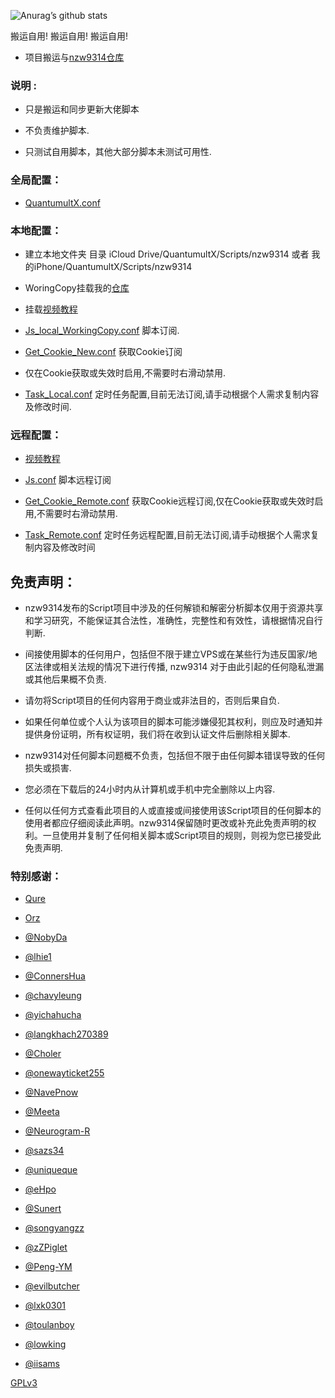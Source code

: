![Anurag’s github stats](https://github-readme-stats.vercel.app/api?username=nzw9314&show_icons=true&theme=merko)



搬运自用! 搬运自用! 搬运自用!

* 项目搬运与[nzw9314仓库](https://github.com/nzw9314/QuantumultX/tree/master)
### 说明 :
* 只是搬运和同步更新大佬脚本

* 不负责维护脚本.
* 只测试自用脚本，其他大部分脚本未测试可用性.
### 全局配置：

* [QuantumultX.conf](https://raw.githubusercontent.com/nzw9314/QuantumultX/master/QuantumultX.conf)


### 本地配置：

* 建立本地文件夹
目录 iCloud Drive/QuantumultX/Scripts/nzw9314 或者 我的iPhone/QuantumultX/Scripts/nzw9314

* WoringCopy挂载我的[仓库](https://github.com/nzw9314/QuantumultX.git)

* 挂载[视频教程](https://m.youtube.com/watch?t=3s&v=inCQFnDmRLo)

* [Js_local_WorkingCopy.conf](https://raw.githubusercontent.com/nzw9314/QuantumultX/master/Js_local_WorkingCopy.conf) 脚本订阅.

* [Get_Cookie_New.conf](https://raw.githubusercontent.com/nzw9314/QuantumultX/master/Get_Cookie_New.conf) 获取Cookie订阅

* 仅在Cookie获取或失效时启用,不需要时右滑动禁用.

* [Task_Local.conf](https://raw.githubusercontent.com/nzw9314/QuantumultX/master/Task_Local.conf) 定时任务配置,目前无法订阅,请手动根据个人需求复制内容及修改时间.

### 远程配置：
* [视频教程](https://youtu.be/tr5aji82Vks)

* [Js.conf](https://raw.githubusercontent.com/nzw9314/QuantumultX/master/Js.conf) 脚本远程订阅

* [Get_Cookie_Remote.conf](https://raw.githubusercontent.com/nzw9314/QuantumultX/master/Get_Cookie_Remote.conf) 获取Cookie远程订阅,仅在Cookie获取或失效时启用,不需要时右滑动禁用.

* [Task_Remote.conf](https://raw.githubusercontent.com/nzw9314/QuantumultX/master/Task_Remote.conf) 定时任务远程配置,目前无法订阅,请手动根据个人需求复制内容及修改时间


## 免责声明：

* nzw9314发布的Script项目中涉及的任何解锁和解密分析脚本仅用于资源共享和学习研究，不能保证其合法性，准确性，完整性和有效性，请根据情况自行判断.

* 间接使用脚本的任何用户，包括但不限于建立VPS或在某些行为违反国家/地区法律或相关法规的情况下进行传播, nzw9314 对于由此引起的任何隐私泄漏或其他后果概不负责.

* 请勿将Script项目的任何内容用于商业或非法目的，否则后果自负.

* 如果任何单位或个人认为该项目的脚本可能涉嫌侵犯其权利，则应及时通知并提供身份证明，所有权证明，我们将在收到认证文件后删除相关脚本.

* nzw9314对任何脚本问题概不负责，包括但不限于由任何脚本错误导致的任何损失或损害.

* 您必须在下载后的24小时内从计算机或手机中完全删除以上内容.

* 任何以任何方式查看此项目的人或直接或间接使用该Script项目的任何脚本的使用者都应仔细阅读此声明。nzw9314保留随时更改或补充此免责声明的权利。一旦使用并复制了任何相关脚本或Script项目的规则，则视为您已接受此免责声明.

### 特别感谢：
* [Qure](https://github.com/Koolson/Qure)

* [Orz](https://github.com/Orz-3/mini)

* [@NobyDa](https://github.com/NobyDa)

* [@lhie1](https://github.com/lhie1)

* [@ConnersHua](https://github.com/DivineEngine/Profiles/tree/master)

* [@chavyleung](https://github.com/chavyleung)

* [@yichahucha](https://github.com/yichahucha)

* [@langkhach270389](https://github.com/langkhach270389)

* [@Choler](https://github.com/Choler)

* [@onewayticket255](https://github.com/onewayticket255)

* [@NavePnow](https://github.com/NavePnow)

* [@Meeta](https://github.com/MeetaGit)

* [@Neurogram-R](https://github.com/Neurogram-R)

* [@sazs34](https://github.com/sazs34)

* [@uniqueque](https://github.com/uniqueque)

* [@eHpo](https://github.com/eHpo1/Rules)

* [@Sunert](https://github.com/Sunert/Scripts)

* [@songyangzz](https://github.com/songyangzz/QuantumultX.git)

* [@zZPiglet](https://github.com/zZPiglet/Task.git)

* [@Peng-YM](https://github.com/Peng-YM/QuanX)

* [@evilbutcher](https://github.com/evilbutcher/Quantumult_X/tree/master)

* [@lxk0301](https://gitee.com/lxk0301/scripts)

* [@toulanboy](https://github.com/toulanboy/scripts)

* [@lowking](https://github.com/lowking/Scripts)

* [@iisams](https://github.com/iisams/Scripts)

[GPLv3](LICENSE)
